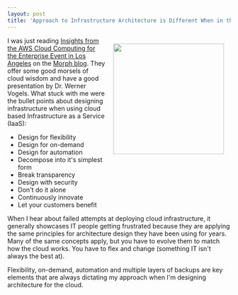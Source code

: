 ```yaml
---
layout: post
title: 'Approach to Infrastructure Architecture is Different When in the Amazon Cloud'
---
```

<img class="alignnone" style="padding: 15px;" title="Amazon Web Services" src="http://kinlane-productions.s3.amazonaws.com/AWS_LOGO_CMYK.jpg" alt="" width="250" align="right" />I was just reading <a href="http://www.mor.ph/node/275" target="_blank">Insights from the AWS Cloud Computing for the Enterprise Event in Los Angeles</a> on the <a href="http://www.mor.ph" target="_blank">Morph blog</a>. They offer some good morsels of cloud wisdom and have a good presentation by Dr. Werner Vogels. What stuck with me were the bullet points about designing infrastructure when using cloud based Infrastructure as a Service (IaaS):
<ul class="mainlist">
	<li>Design for flexibility</li>
	<li>Design for on-demand</li>
	<li>Design for automation</li>
	<li>Decompose into it's simplest form</li>
	<li>Break transparency</li>
	<li>Design with security</li>
	<li>Don't do it alone</li>
	<li>Continuously innovate</li>
	<li>Let your customers benefit</li>
</ul>
When I hear about failed attempts at deploying cloud infrastructure, it generally showcases IT people getting frustrated because they are applying the same principles for architecture design they have been using for years. Many of the same concepts apply, but you have to evolve them to match how the cloud works. You have to flex and change (something IT isn't always the best at).<p></p>
Flexibility, on-demand, automation and multiple layers of backups are key elements that are always dictating my approach when I'm designing architecture for the cloud.